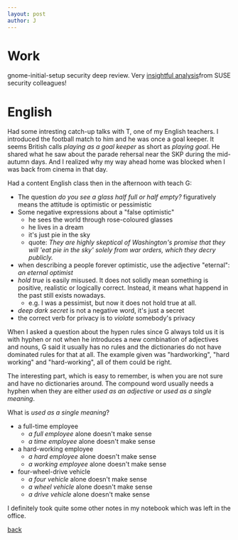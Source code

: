 ```yaml
---
layout: post
author: J
---
```


# Work

gnome-initial-setup security deep review. Very
[insightful analysis](https://gitlab.gnome.org/GNOME/gnome-initial-setup/issues/76)from
SUSE security colleagues!

# English

Had some intresting catch-up talks with T, one of my English teachers. I
introduced the football match to him and he was once a goal keeper. It seems
British calls *playing as a goal keeper* as short as *playing goal*. He shared
what he saw about the parade rehersal near the SKP during the mid-autumn
days. And I realized why my way ahead home was blocked when I was back from
cinema in that day.

Had a content English class then in the afternoon with teach G:

* The question *do you see a glass half full or half empty?* figuratively means the attitude is optimistic or pessimistic
* Some negative expressions about a "false optimistic"
  * he sees the world through rose-coloured glasses
  * he lives in a dream
  * it's just pie in the sky
  * quote: *They are highly skeptical of Washington's promise that they will 'eat pie in the sky' solely from war orders, which they decry publicly.*
* when describing a people forever optimistic, use the adjective "eternal": *an eternal optimist*
* *hold true* is easily misused. It does not solidly mean something is
   positive, realistic or logically correct. Instead, it means what happend in
   the past still exists nowadays.
   * e.g. I was a pessimist, but now it does not hold true at all.
* *deep dark secret* is not a negative word, it's just a secret
* the correct verb for privacy is to *violate* somebody's privacy

When I asked a question about the hypen rules since G always told us it is
with hyphen or not when he introduces a new combination of adjectives and
nouns, G said it usually has no rules and the dictionaries do not have
dominated rules for that at all. The example given was "hardworking", "hard
working" and "hard-working", all of them could be right.

The interesting part, which is easy to remember, is when you are not sure and
have no dictionaries around. The compound word usually needs a hyphen when
they are either *used as an adjective* or *used as a single meaning*.

What is *used as a single meaning*?

* a full-time employee
  * *a full employee* alone doesn't make sense
  * *a time employee* alone doesn't make sense
* a hard-working employee
  * *a hard employee* alone doesn't make sense
  * *a working employee* alone doesn't make sense
* four-wheel-drive vehicle
  * *a four vehicle* alone doesn't make sense
  * *a wheel vehicle* alone doesn't make sense
  * *a drive vehicle* alone doesn't make sense

I definitely took quite some other notes in my notebook which was left in the
office.

[back](https://yifanjiang.github.io/)
